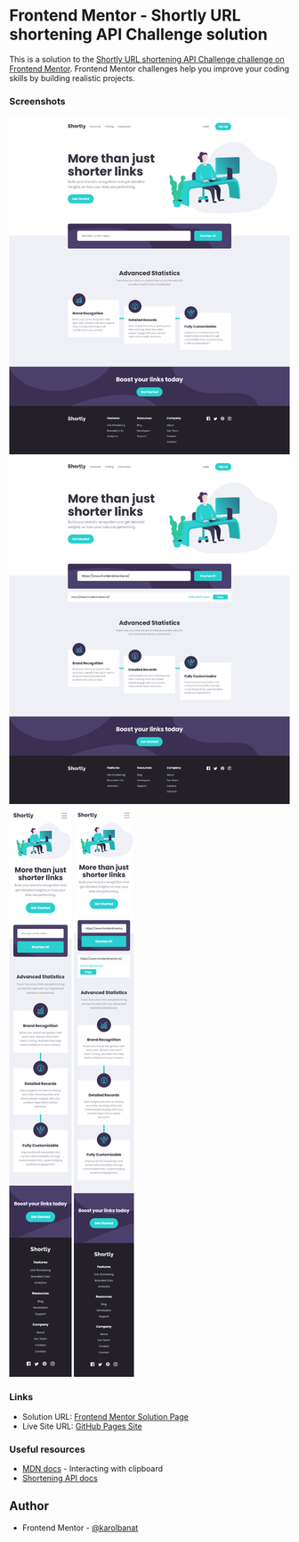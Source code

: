 # Frontend Mentor - Shortly URL shortening API Challenge solution

This is a solution to the [Shortly URL shortening API Challenge challenge on Frontend Mentor](https://www.frontendmentor.io/challenges/url-shortening-api-landing-page-2ce3ob-G). Frontend Mentor challenges help you improve your coding skills by building realistic projects.

### Screenshots

![](./screenshots/screenshot-desktop-v1.png)
![](./screenshots/screenshot-desktop-v2.png)
![](./screenshots/screenshot-mobile-v1.png)
![](./screenshots/screenshot-mobile-v2.png)

### Links

- Solution URL: [Frontend Mentor Solution Page](https://www.frontendmentor.io/solutions/url-shortening-api-3WacNgDry_)
- Live Site URL: [GitHub Pages Site](https://karolbanat.github.io/url-shortening-api/)

### Useful resources

- [MDN docs](https://developer.mozilla.org/en-US/docs/Mozilla/Add-ons/WebExtensions/Interact_with_the_clipboard) - Interacting with clipboard
- [Shortening API docs](https://shrtco.de/docs/)

## Author

- Frontend Mentor - [@karolbanat](https://www.frontendmentor.io/profile/karolbanat)
